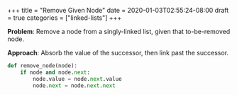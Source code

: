 +++
title = "Remove Given Node"
date = 2020-01-03T02:55:24-08:00
draft = true
categories = ["linked-lists"]
+++

**Problem**: Remove a node from a singly-linked list, given that to-be-removed node.

**Approach**: Absorb the value of the successor, then link past the successor.

``` python
def remove_node(node):
    if node and node.next:
        node.value = node.next.value
        node.next = node.next.next
```
